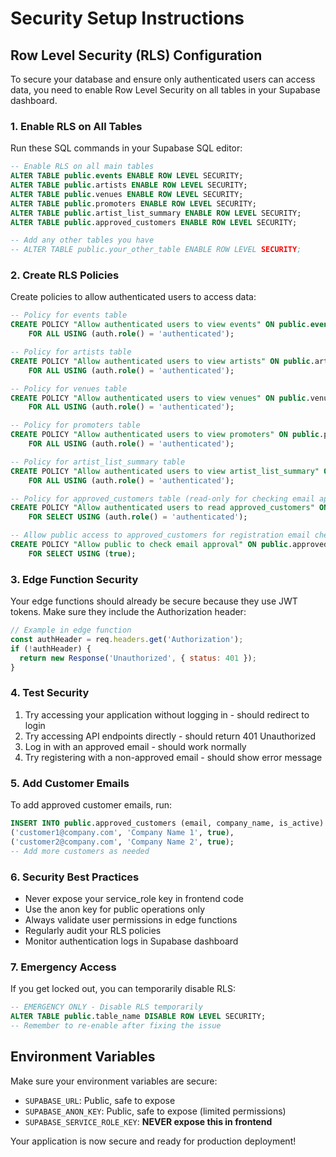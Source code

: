 # Security Setup Instructions

## Row Level Security (RLS) Configuration

To secure your database and ensure only authenticated users can access data, you need to enable Row Level Security on all tables in your Supabase dashboard.

### 1. Enable RLS on All Tables

Run these SQL commands in your Supabase SQL editor:

```sql
-- Enable RLS on all main tables
ALTER TABLE public.events ENABLE ROW LEVEL SECURITY;
ALTER TABLE public.artists ENABLE ROW LEVEL SECURITY;
ALTER TABLE public.venues ENABLE ROW LEVEL SECURITY;
ALTER TABLE public.promoters ENABLE ROW LEVEL SECURITY;
ALTER TABLE public.artist_list_summary ENABLE ROW LEVEL SECURITY;
ALTER TABLE public.approved_customers ENABLE ROW LEVEL SECURITY;

-- Add any other tables you have
-- ALTER TABLE public.your_other_table ENABLE ROW LEVEL SECURITY;
```

### 2. Create RLS Policies

Create policies to allow authenticated users to access data:

```sql
-- Policy for events table
CREATE POLICY "Allow authenticated users to view events" ON public.events
    FOR ALL USING (auth.role() = 'authenticated');

-- Policy for artists table
CREATE POLICY "Allow authenticated users to view artists" ON public.artists
    FOR ALL USING (auth.role() = 'authenticated');

-- Policy for venues table
CREATE POLICY "Allow authenticated users to view venues" ON public.venues
    FOR ALL USING (auth.role() = 'authenticated');

-- Policy for promoters table
CREATE POLICY "Allow authenticated users to view promoters" ON public.promoters
    FOR ALL USING (auth.role() = 'authenticated');

-- Policy for artist_list_summary table
CREATE POLICY "Allow authenticated users to view artist_list_summary" ON public.artist_list_summary
    FOR ALL USING (auth.role() = 'authenticated');

-- Policy for approved_customers table (read-only for checking email approval)
CREATE POLICY "Allow authenticated users to read approved_customers" ON public.approved_customers
    FOR SELECT USING (auth.role() = 'authenticated');

-- Allow public access to approved_customers for registration email checking
CREATE POLICY "Allow public to check email approval" ON public.approved_customers
    FOR SELECT USING (true);
```

### 3. Edge Function Security

Your edge functions should already be secure because they use JWT tokens. Make sure they include the Authorization header:

```javascript
// Example in edge function
const authHeader = req.headers.get('Authorization');
if (!authHeader) {
  return new Response('Unauthorized', { status: 401 });
}
```

### 4. Test Security

1. Try accessing your application without logging in - should redirect to login
2. Try accessing API endpoints directly - should return 401 Unauthorized
3. Log in with an approved email - should work normally
4. Try registering with a non-approved email - should show error message

### 5. Add Customer Emails

To add approved customer emails, run:

```sql
INSERT INTO public.approved_customers (email, company_name, is_active) VALUES
('customer1@company.com', 'Company Name 1', true),
('customer2@company.com', 'Company Name 2', true);
-- Add more customers as needed
```

### 6. Security Best Practices

- Never expose your service_role key in frontend code
- Use the anon key for public operations only
- Always validate user permissions in edge functions
- Regularly audit your RLS policies
- Monitor authentication logs in Supabase dashboard

### 7. Emergency Access

If you get locked out, you can temporarily disable RLS:

```sql
-- EMERGENCY ONLY - Disable RLS temporarily
ALTER TABLE public.table_name DISABLE ROW LEVEL SECURITY;
-- Remember to re-enable after fixing the issue
```

## Environment Variables

Make sure your environment variables are secure:

- `SUPABASE_URL`: Public, safe to expose
- `SUPABASE_ANON_KEY`: Public, safe to expose (limited permissions)
- `SUPABASE_SERVICE_ROLE_KEY`: **NEVER expose this in frontend**

Your application is now secure and ready for production deployment!